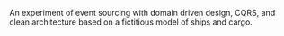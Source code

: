 An experiment of event sourcing with domain driven design, CQRS, and clean architecture based on a fictitious model of ships and cargo.
